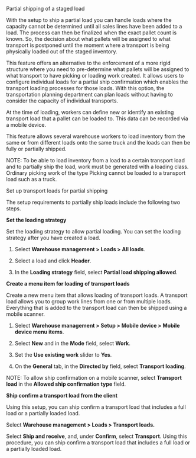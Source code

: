 Partial shipping of a staged load

With the setup to ship a partial load you can handle loads where the capacity
cannot be determined until all sales lines have been added to a load. The
process can then be finalized when the exact pallet count is known. So, the
decision about what pallets will be assigned to what transport is postponed
until the moment where a transport is being physically loaded out of the staged
inventory.

This feature offers an alternative to the enforcement of a more rigid structure
where you need to pre-determine what pallets will be assigned to what transport
to have picking or loading work created. It allows users to configure individual
loads for a partial ship confirmation which enables the transport loading
processes for those loads. With this option, the transportation planning
department can plan loads without having to consider the capacity of individual
transports.

At the time of loading, workers can define new or identify an existing transport
load that a pallet can be loaded to. This data can be recorded via a mobile
device.

This feature allows several warehouse workers to load inventory from the same or
from different loads onto the same truck and the loads can then be fully or
partially shipped.

NOTE: To be able to load inventory from a load to a certain transport load and
to partially ship the load, work must be generated with a loading class.
Ordinary picking work of the type Picking cannot be loaded to a transport load
such as a truck.

Set up transport loads for partial shipping

The setup requirements to partially ship loads include the following two steps.

**Set the loading strategy**

Set the loading strategy to allow partial loading. You can set the loading
strategy after you have created a load.

1.  Select **Warehouse management \> Loads \> All loads**.

2.  Select a load and click **Header**.

3.  In the **Loading strategy** field, select **Partial load shipping allowed**.

**Create a menu item for loading of transport loads**

Create a new menu item that allows loading of transport loads. A transport load
allows you to group work lines from one or from multiple loads. Everything that
is added to the transport load can then be shipped using a mobile scanner.

1.  Select **Warehouse management \> Setup \> Mobile device \> Mobile device
    menu items**.

2.  Select **New** and in the **Mode** field, select **Work**.

3.  Set the **Use existing work** slider to **Yes**.

4.  On the **General** tab, in the **Directed by** field, select **Transport
    loading**.

NOTE: To allow ship confirmation on a mobile scanner, select **Transport load**
in the **Allowed ship confirmation type** field.

**Ship confirm a transport load from the client**

Using this setup, you can ship confirm a transport load that includes a full
load or a partially loaded load.

Select **Warehouse management \> Loads \> Transport loads.**

Select **Ship and receive**, and, under **Confirm**, select **Transport**. Using
this procedure, you can ship confirm a transport load that includes a full load
or a partially loaded load.
